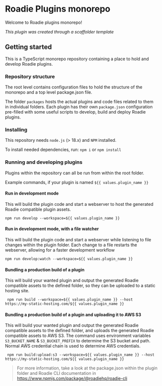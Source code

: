 # Roadie Plugins monorepo

Welcome to Roadie plugins monorepo!

_This plugin was created through a scaffolder template_

## Getting started

This is a TypeScript monorepo repository containing a place to hold and develop Roadie plugins. 

### Repository structure

The root level contains configuration files to hold the structure of the monorepo and a top level package.json file. 

The folder `packages` hosts the actual plugins and code files related to them in individual folders. Each plugin has their own `package.json` configuration pre-filled with some useful scripts to develop, build and deploy Roadie plugins.

### Installing

This repository needs `node.js` (> 18.x) and `NPM` installed.

To install needed dependencies, run:
`npm i` or `npm install`

### Running and developing plugins

Plugins within the repository can all be run from within the root folder. 

Example commands, if your plugin is named `${{ values.plugin_name }}`

#### Run in development mode

This will build the plugin code and start a webserver to host the generated Roadie compatible plugin assets.

`npm run develop --workspace=${{ values.plugin_name }}`

#### Run in development mode, with a file watcher

This will build the plugin code and start a webserver while listening to file changes within the plugin folder. Each change to a file restarts the webserver, allowing for a faster development workflow

`npm run develop:watch --workspace=${{ values.plugin_name }}`


#### Bundling a production build of a plugin

This will build your wanted plugin and output the generated Roadie compatible assets to the defined folder, so they can be uploaded to a static hosting site.

` npm run build --workspace=${{ values.plugin_name }} --host https://my-static-hosting.com/${{ values.plugin_name }}`


#### Bundling a production build of a plugin and uploading it to AWS S3

This will build your wanted plugin and output the generated Roadie compatible assets to the defined folder, and uploads the generated Roadie compatible assets to AWS S3. The command uses environment variables `S3_BUCKET_NAME` & `S3_BUCKET_PREFIX` to determine the S3 bucket and path. Normal AWS credential chain is used to determine AWS credentials.

` npm run build:upload:s3 --workspace=${{ values.plugin_name }} --host https://my-static-hosting.com/${{ values.plugin_name }}`




> For more information, take a look at the package.json within the plugin folder and Roadie CLI documentation in https://www.npmjs.com/package/@roadiehq/roadie-cli
